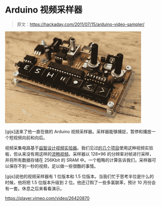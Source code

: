 # Arduino 视频采样器

> 原文：<https://hackaday.com/2011/07/15/arduino-video-sampler/>

![](img/3ac4b34a0ff5a72d223489641ee4c3d2.png "videosynth")

[gijs]送来了他一直在做的 Arduino 视频采样器。采样器能够捕捉，暂停和播放一个短视频向前和向后。

视频采集电路基于[益智设计视频实验器](http://nootropicdesign.com/ve/)。我们见过[的几个项目](http://hackaday.com/2011/06/07/capturing-video-with-an-arduino/)使用这种视频实验板，但从来没有用这样的[流畅视频](http://vimeo.com/26442419)。采样器以 128×96 的分辨率对帧进行采样，并将所有数据存储在 256Kbit 的 SRAM 中。一个粗略的计算告诉我们，采样器可以保存不到一秒的视频，足以做一些很酷的事情。

[gijs]说他的视频采样器有 1 位版本和 1.5 位版本。当我们忙于思考半位是什么的时候，他将把 1.5 位版本升级到 2 位。他还订购了一些多氯联苯，预计 10 月份会有一套。休息之后来看看演示。

<https://player.vimeo.com/video/26420870>

</div> </body> </html>